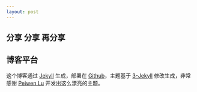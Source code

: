 ```yaml
---
layout: post
---
```


## 分享 分享 再分享



## 博客平台

这个博客通过 [Jekyll](http://jekyllrb.com/) 生成，部署在 [Github](https://pages.github.com)，主题基于 [3-Jekyll](https://github.com/P233/3-Jekyll) 修改生成，非常感谢 [Peiwen Lu](https://github.com/P233) 开发出这么漂亮的主题。

